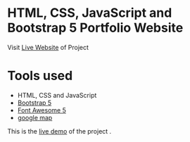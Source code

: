 HTML, CSS, JavaScript and Bootstrap 5 Portfolio Website
=======
Visit [Live Website](https://p8rjo7.csb.app/) of Project

# Tools used #
* HTML, CSS and JavaScript
* [Bootstrap 5](https://getbootstrap.com/docs/5.0/getting-started/introduction/)
* [Font Awesome 5](https://fontawesome.com/)
* [google map](https://www.embed-map.com/)

This is the [live demo](https://app.flonnect.com/view/video/kateakshay165/Flonnect_2023-01-01_2f69ed86-38be-4fac-8e43-4fca417baeef) of the project . 

